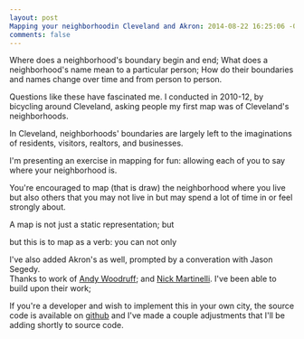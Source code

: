 ```yaml
---
layout: post
Mapping your neighborhoodin Cleveland and Akron: 2014-08-22 16:25:06 -0700
comments: false
---
```


Where does a neighborhood's boundary begin and end; What does a neighborhood's name mean to a particular person; How do their boundaries and names change over time and from person to person. 

Questions like these have fascinated me. 
I conducted in 2010-12, by bicycling around Cleveland, asking people 
my first map was of Cleveland's neighborhoods. 

In Cleveland, neighborhoods' boundaries are largely left to the imaginations of residents, visitors, realtors, and businesses. 

I'm presenting an exercise in mapping for fun: allowing each of you to say where your neighborhood is. 


You're encouraged to map (that is draw) the neighborhood where you live but also others that you may not live in but may spend a lot of time in or feel strongly about. 

A map is not just a static representation; but 

but this is to map as a verb: you can not only 


I've also added Akron's as well, prompted by a converation with Jason Segedy.  
Thanks to work of [Andy Woodruff](http://bostonography.com/2015/map-your-neighborhood-again/); and [Nick Martinelli](http://pnwmaps.com/neighborhoods/). I've been able to build upon their work; 


If you're a developer and wish to implement this in your own city, the source code is available on [github](https://github.com/enam/neighborhoods/) and I've made a couple adjustments that I'll be adding shortly to source code.
